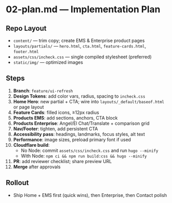 # 02-plan.md — Implementation Plan

## Repo Layout
- `content/` — trim copy; create EMS & Enterprise product pages
- `layouts/partials/` — `hero.html`, `cta.html`, `feature-cards.html`, `footer.html`
- `assets/css/incheck.css` — single compiled stylesheet (preferred)
- `static/img/` — optimized images

## Steps
1. **Branch**: `feature/ui-refresh`
2. **Design Tokens**: add color vars, radius, spacing to `incheck.css`
3. **Home Hero**: new partial + CTA; wire into `layouts/_default/baseof.html` or page layout
4. **Feature Cards**: filled icons, ≥12px radius
5. **Products EMS**: add sections, anchors, CTA block
6. **Products Enterprise**: Angel/El Chat/Translate + comparison grid
7. **Nav/Footer**: tighten, add persistent CTA
8. **Accessibility pass**: headings, landmarks, focus styles, alt text
9. **Performance**: image sizes, preload primary font if used
10. **Cloudflare build**:
    - No Node: commit `assets/css/incheck.css` and run `hugo --minify`
    - With Node: `npm ci && npm run build:css && hugo --minify`
11. **PR**: add reviewer checklist; share preview URL
12. **Merge** after approvals

## Rollout
- Ship Home + EMS first (quick wins), then Enterprise, then Contact polish
